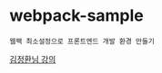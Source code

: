 # webpack-sample
`웹팩 최소설정으로 프론트엔드 개발 환경 만들기`

[김정환님 강의](https://www.youtube.com/watch?v=rbmUFHZt3sg)
